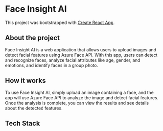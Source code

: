 # Face Insight AI

This project was bootstrapped with [Create React App](https://github.com/facebook/create-react-app).

## About the project

Face Insight AI is a web application that allows users to upload images and detect facial features using Azure Face API. With this app, users can detect and recognize faces, analyze facial attributes like age, gender, and emotions, and identify faces in a group photo.

## How it works

To use Face Insight AI, simply upload an image containing a face, and the app will use Azure Face API to analyze the image and detect facial features. Once the analysis is complete, you can view the results and see details about the detected features.

## Tech Stack
